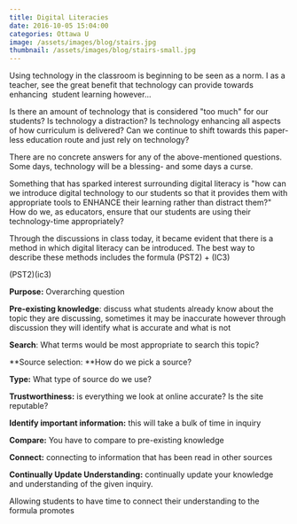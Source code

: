 ```yaml
---
title: Digital Literacies
date: 2016-10-05 15:04:00
categories: Ottawa U
image: /assets/images/blog/stairs.jpg
thumbnail: /assets/images/blog/stairs-small.jpg
---
```



Using technology in the classroom is beginning to be seen as a norm. I as a teacher, see the great benefit that technology can provide towards enhancing &nbsp;student learning however...

Is there an amount of technology that is considered "too much" for our students? Is technology a distraction? Is technology enhancing all aspects of how curriculum is delivered? Can we continue to shift towards this paper-less education route and just rely on technology?

There are no concrete answers for any of the above-mentioned questions. Some days, technology will be a blessing- and some days a curse.

Something that has sparked interest surrounding digital literacy is "how can we introduce digital technology to our students so that it provides them with appropriate tools to ENHANCE their learning rather than distract them?" How do we, as educators, ensure that our students are using their technology-time appropriately?&nbsp;

Through the discussions in class today, it became evident that there is a method in which digital literacy can be introduced. The best way to describe these methods includes the formula (PST2) + (IC3)&nbsp;

(PST2)(ic3)

**Purpose:** Overarching question

**Pre-existing knowledge**: discuss what students already know about the topic they are discussing, sometimes it may be inaccurate however through discussion they will identify what is accurate and what is not

**Search**: What terms would be most appropriate to search this topic?

**Source selection:&nbsp;**How do we pick a source?

**Type:**&nbsp;What type of source do we use?

**Trustworthiness:** is everything we look at online accurate? Is the site reputable?

**Identify important information:** this will take a bulk of time in inquiry

**Compare:** You have to compare to pre-existing knowledge

**Connect:** connecting to information that has been read in other sources

**Continually Update Understanding:** continually update your knowledge and understanding of the given inquiry.

Allowing students to have time to connect their understanding to the formula promotes&nbsp;